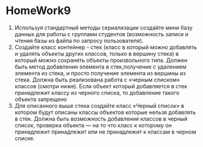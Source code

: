 # HomeWork9
1) Используя стандартный методы сериализации создайте мини базу данных для работы с группами студентов (возможность записи и чтения базы из файла по запросу пользователя). 
2) Создайте класс контейнер - стек (класс в который можно добавлять и удалять объекты других классов, только в вершину стека) в который можно сохранять объекты произвольного типа. Должен быть метод добавления элемента в стек,получение с удалением элемента из стека, и просто получение элемента из вершины из стека.  Должна быть реализована работа с «черным списком» классов (смотри ниже). Если объект который добавляется в стек принадлежит классу из черного списка, то добавление такого объекта запрещено 
3) Для описанного выше стека создайте класс «Черный список» в котором будут описаны   классы объектов которые нельзя добавлять в стек. Должна быть возможность добавления классов в черный список, проверка объекта — на то что класс к которому он принадлежит принадлежит или не принадлежит к классам в черном списке. 

